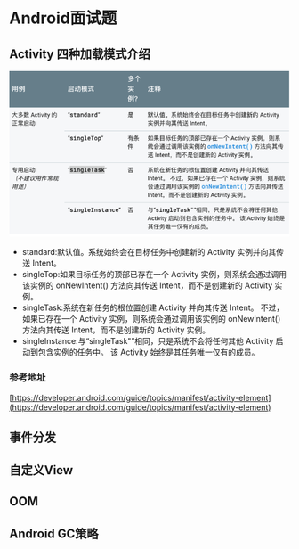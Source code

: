 # Android面试题
## Activity 四种加载模式介绍
![](./pic/android/Snip20181228_1.png)

* standard:默认值。系统始终会在目标任务中创建新的 Activity 实例并向其传送 Intent。
* singleTop:如果目标任务的顶部已存在一个 Activity 实例，则系统会通过调用该实例的 onNewIntent() 方法向其传送 Intent，而不是创建新的 Activity 实例。
* singleTask:系统在新任务的根位置创建 Activity 并向其传送 Intent。 不过，如果已存在一个 Activity 实例，则系统会通过调用该实例的 onNewIntent() 方法向其传送 Intent，而不是创建新的 Activity 实例。
* singleInstance:与“singleTask"”相同，只是系统不会将任何其他 Activity 启动到包含实例的任务中。 该 Activity 始终是其任务唯一仅有的成员。

### 参考地址
[https://developer.android.com/guide/topics/manifest/activity-element](https://developer.android.com/guide/topics/manifest/activity-element)

## 事件分发
## 自定义View
## OOM
## Android GC策略
## 